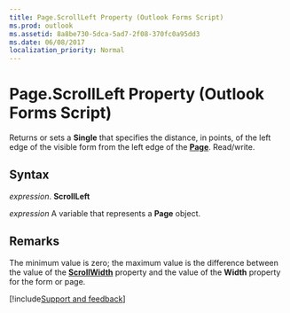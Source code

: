 ```yaml
---
title: Page.ScrollLeft Property (Outlook Forms Script)
ms.prod: outlook
ms.assetid: 8a8be730-5dca-5ad7-2f08-370fc0a95dd3
ms.date: 06/08/2017
localization_priority: Normal
---
```



# Page.ScrollLeft Property (Outlook Forms Script)

Returns or sets a  **Single** that specifies the distance, in points, of the left edge of the visible form from the left edge of the **[Page](Outlook.page.md)**. Read/write.


## Syntax

_expression_. **ScrollLeft**

_expression_ A variable that represents a  **Page** object.


## Remarks

The minimum value is zero; the maximum value is the difference between the value of the  **[ScrollWidth](Outlook.page.scrollwidth.md)** property and the value of the **Width** property for the form or page.

[!include[Support and feedback](~/includes/feedback-boilerplate.md)]